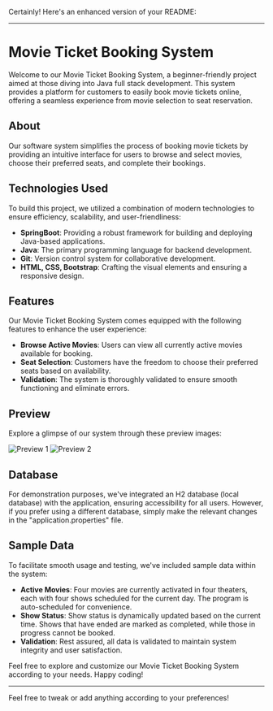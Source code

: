 Certainly! Here's an enhanced version of your README:

---

# Movie Ticket Booking System

Welcome to our Movie Ticket Booking System, a beginner-friendly project aimed at those diving into Java full stack development. This system provides a platform for customers to easily book movie tickets online, offering a seamless experience from movie selection to seat reservation.

## About
Our software system simplifies the process of booking movie tickets by providing an intuitive interface for users to browse and select movies, choose their preferred seats, and complete their bookings.

## Technologies Used
To build this project, we utilized a combination of modern technologies to ensure efficiency, scalability, and user-friendliness:
- **SpringBoot**: Providing a robust framework for building and deploying Java-based applications.
- **Java**: The primary programming language for backend development.
- **Git**: Version control system for collaborative development.
- **HTML, CSS, Bootstrap**: Crafting the visual elements and ensuring a responsive design.

## Features
Our Movie Ticket Booking System comes equipped with the following features to enhance the user experience:
- **Browse Active Movies**: Users can view all currently active movies available for booking.
- **Seat Selection**: Customers have the freedom to choose their preferred seats based on availability.
- **Validation**: The system is thoroughly validated to ensure smooth functioning and eliminate errors.

## Preview
Explore a glimpse of our system through these preview images:

![Preview 1](https://user-images.githubusercontent.com/112768196/205480789-a5ff4ac0-6090-49be-b00f-d280084b7e20.png)
![Preview 2](https://user-images.githubusercontent.com/112768196/205480811-b27b0670-ed1d-4623-a5ba-250189b6498e.png)

## Database
For demonstration purposes, we've integrated an H2 database (local database) with the application, ensuring accessibility for all users. However, if you prefer using a different database, simply make the relevant changes in the "application.properties" file.

## Sample Data
To facilitate smooth usage and testing, we've included sample data within the system:
- **Active Movies**: Four movies are currently activated in four theaters, each with four shows scheduled for the current day. The program is auto-scheduled for convenience.
- **Show Status**: Show status is dynamically updated based on the current time. Shows that have ended are marked as completed, while those in progress cannot be booked.
- **Validation**: Rest assured, all data is validated to maintain system integrity and user satisfaction.

Feel free to explore and customize our Movie Ticket Booking System according to your needs. Happy coding!

---

Feel free to tweak or add anything according to your preferences!

